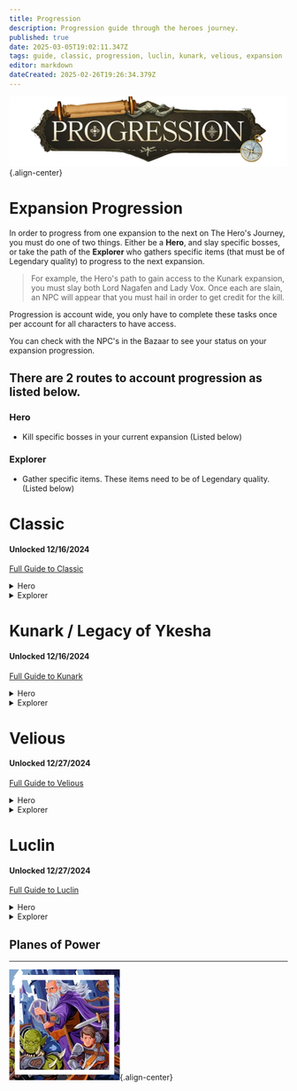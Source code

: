 ```yaml
---
title: Progression
description: Progression guide through the heroes journey.
published: true
date: 2025-03-05T19:02:11.347Z
tags: guide, classic, progression, luclin, kunark, velious, expansion
editor: markdown
dateCreated: 2025-02-26T19:26:34.379Z
---
```



![progression.webp](/progression.webp){.align-center}
# Expansion Progression

In order to progress from one expansion to the next on The Hero's Journey, you must do one of two things. Either be a **Hero**, and slay specific bosses, or take the path of the **Explorer** who gathers specific items (that must be of Legendary quality) to progress to the next expansion.

> For example, the Hero's path to gain access to the Kunark expansion, you must slay both Lord Nagafen and Lady Vox. Once each are slain, an NPC will appear that you must hail in order to get credit for the kill. 

Progression is account wide, you only have to complete these tasks once per account for all characters to have access.

You can check with the NPC's in the Bazaar to see your status on your expansion progression.

## There are 2 routes to account progression as listed below.

### Hero
- Kill specific bosses in your current expansion (Listed below)

### Explorer
- Gather specific items. These items need to be of Legendary quality. (Listed below)


# Classic
#### Unlocked 12/16/2024
[Full Guide to Classic](/expansion-guide/classic/)

<details>
  <summary>Hero</summary>
  <h3>Kill the following bosses to progress</h3>
  <ul>
    <li><strong>Lord Nagafen: </strong>Found in Soluseks Eye, this is a Dragon that will challenge you with his Fire Breath attack.</li>
    <li><strong>Lady Vox: </strong>Found in Permafrost, Lady Vox is a challenging dragon fight to not only get to, but also compete with her Complete Heal.</li>
  </ul>
</details>

<details>
  <summary>Explorer</summary>
  <h3>Gather the following items</h3>
  <ul>
    <li><strong>Elemental Binder (Legendary)</strong></li>
    <li><strong>Djarn's Amethyst Ring (legendary)</strong></li>
    <li><strong>Crown of the Froglok Kings (legendary)</strong></li>
    <li><strong>Scalp of the Ghoul Lord (legendary)</strong></li>
  </ul>
  
  Once you have gathered all of the items. Hand them to the NPC in the Bazaar.
  
</details>


# Kunark / Legacy of Ykesha
#### Unlocked 12/16/2024
[Full Guide to Kunark](/expansion-guide/kunark/)
<details>
  <summary>Hero</summary>
  <h3>Kill the following bosses to progress</h3>
  <ul>
    <li><strong>Gorenair: </strong>This dragon can normally be found wandering the snow-capped mountains of the dreadlands.</li>
    <li><strong>Severilous: </strong>Found wandering the North-West corner of the Emerald Jungle.</li>
    <li><strong>Talendor: </strong>Found wandering the northern area of Skyfire Mountains.</li>
    <li><strong>Trakanon</strong>Hidden in the depths of Old Sebilis behind an army of Sebilite protectors.</li>
  </ul>

</details>

<details>
  <summary>Explorer</summary>
  <h3>Gather the following Items</h3>
  <ul>
    <li><strong>Mask of Secrets (legendary)</strong></li>
    <li><strong>Sebilite Scale Mask (legendary)</strong></li>
    <li><strong>Helot Skull Helm (legendary)</strong></li>
    <li><strong>Helm of Rile (legendary)</strong></li>
  </ul>
  
  Once you have gathered all of the items. Hand them to the NPC in the Bazaar.
</details>

# Velious
#### Unlocked 12/27/2024
[Full Guide to Velious](/expansion-guide/velious/)
<details>
  <summary>Hero</summary>
## Kill the following bosses to progress:
## [Wuoshi](https://wiki.project1999.com/Wuoshi)
- This lady dragon guards the Dragon Portal in the Wakening Lands. Casts Ceticious Cloud ((poison) 600 PB AE DD and 8-second stun) and Dragon Roar ((magic) PB AE 18-second fear).
## [Zlandicar](https://wiki.project1999.com/Zlandicar)
- Zlandicar is one of the final members of the first brood, he has been banished to the Dragon Necropolis
## [Klandicar](https://wiki.project1999.com/Klandicar)
- Klandicar is another one of the few remaining first brood, he resides in the western wastes and serves as the sentinel keeping his banished cousin contained.
## [Kelorak`Dar](https://wiki.project1999.com/Kelorek%60Dar)
- Located in Cobalt Scar.
## [Dozekar the Cursed](https://wiki.project1999.com/Dozekar_the_Cursed)
- Located in Temple of Veeshan

</details>

<details>
  <summary>Explorer</summary>
## Gather the following items and hand them to the NPC located in the Bazaar:
- Stronghorn's Horn (Legendary)
- Shackle of Auctoririas (Legendary)
- Sword of Pain (Legendary)
- Siren Hair Earring (Legendary)

</details>

# Luclin
#### Unlocked 12/27/2024
[Full Guide to Luclin](/expansion-guide/luclin/)
<details>
  <summary>Hero</summary>
## Kill the following bosses to progress:
## Thought Horror Overfiend
- Rolling in the deep
## Grieg Veneficus
- Greig's end
## Insanity Crawler
- Akheva ruins
## Xerkizh The Creator
- SSRA temple
## Emporer Ssraeshza
-SSRA temple

</details>

<details>
  <summary>Explorer</summary>
## Gather the following items and hand them to the NPC located in the Bazaar:
- TBD

</details>

## Planes of Power



---

![pagebreak1.webp](/pagebreak1.webp){.align-center}